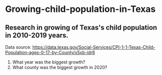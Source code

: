 # Growing-child-population-in-Texas
## Research in growing of Texas's child population in 2010-2019 years. 
Data source:
https://data.texas.gov/Social-Services/CPI-1-1-Texas-Child-Population-ages-0-17-by-County/x5xb-idr6
1. What year was the biggest growth?
2. What county was the biggest growth in 2020?
